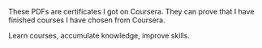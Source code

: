 These PDFs are certificates I got on Coursera. 
They can prove that I have finished courses I have chosen from Coursera.

Learn courses, accumulate knowledge, improve skills. 
